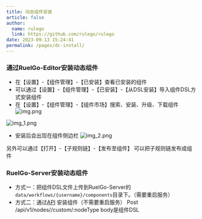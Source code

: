 ```yaml
---
title: 动态组件安装
article: false
author: 
  name: rulego
  link: https://github.com/rulego/rulego
date: 2023-09-13 15:24:41
permalink: /pages/dc-install/
---
```


### 通过RuelGo-Editor安装动态组件

- 在【设置】-【组件管理】-【已安装】查看已安装的组件
- 可以通过【设置】-【组件管理】-【已安装】-【从DSL安装】导入组件DSL方式安装组件
- 在【设置】-【组件管理】-【组件市场】搜索、安装、升级、下载组件
![img.png](/img/marketplace/component-install1.png)

![img_1.png](/img/marketplace/component-install2.png)
- 安装后会出现在组件侧边栏
![img_2.png](/img/marketplace/component-install3.png)

另外可以通过【打开】-【子规则链】-【发布至组件】 可以把子规则链发布成组件

### RuelGo-Server安装动态组件
- 方式一：把组件DSL文件上传到RuelGo-Server的`data/workflows/{username}/components`目录下。（需要重启服务）
- 方式二：通过[API](https://apifox.com/apidoc/shared/d17a63fe-2201-4e37-89fb-f2e8c1cbaf40/276571404e0) 安装组件（不需要重启服务）
 Post /api/v1/nodes//custom/:nodeType
 body是组件DSL